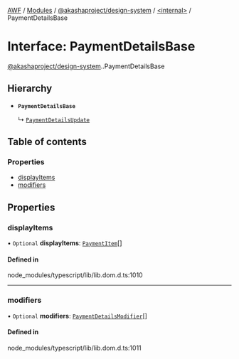 [AWF](../README.md) / [Modules](../modules.md) / [@akashaproject/design-system](../modules/akashaproject_design_system.md) / [<internal\>](../modules/akashaproject_design_system._internal_.md) / PaymentDetailsBase

# Interface: PaymentDetailsBase

[@akashaproject/design-system](../modules/akashaproject_design_system.md).[<internal>](../modules/akashaproject_design_system._internal_.md).PaymentDetailsBase

## Hierarchy

- **`PaymentDetailsBase`**

  ↳ [`PaymentDetailsUpdate`](akashaproject_design_system._internal_.PaymentDetailsUpdate.md)

## Table of contents

### Properties

- [displayItems](akashaproject_design_system._internal_.PaymentDetailsBase.md#displayitems)
- [modifiers](akashaproject_design_system._internal_.PaymentDetailsBase.md#modifiers)

## Properties

### displayItems

• `Optional` **displayItems**: [`PaymentItem`](akashaproject_design_system._internal_.PaymentItem.md)[]

#### Defined in

node_modules/typescript/lib/lib.dom.d.ts:1010

___

### modifiers

• `Optional` **modifiers**: [`PaymentDetailsModifier`](akashaproject_design_system._internal_.PaymentDetailsModifier.md)[]

#### Defined in

node_modules/typescript/lib/lib.dom.d.ts:1011
